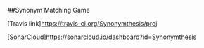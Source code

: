 ##Synonym Matching Game

[Travis link]<https://travis-ci.org/Synonymthesis/proj>

[SonarCloud]<https://sonarcloud.io/dashboard?id=Synonymthesis>

